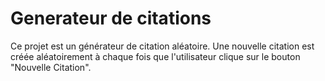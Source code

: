 # Generateur de citations
Ce projet est un générateur de citation aléatoire. Une nouvelle citation est créée aléatoirement à chaque fois que l'utilisateur clique sur le bouton "Nouvelle Citation".

